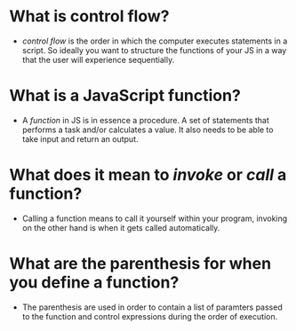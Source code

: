# What is control flow?

* *control flow* is the order in which the computer executes statements in a script. So ideally you want to structure the functions of your JS in a way that the user will experience sequentially.

# What is a JavaScript function?

* A *function* in JS is in essence a procedure. A set of statements that performs a task and/or calculates a value. It also needs to be able to take input and return an output. 

# What does it mean to *invoke* or *call* a function?

* Calling a function means to call it yourself within your program, invoking on the other hand is when it gets called automatically.

# What are the parenthesis for when you define a function?

* The parenthesis are used in order to contain a list of paramters passed to the function and control expressions during the order of execution.